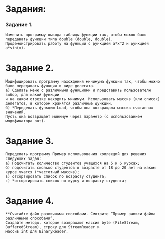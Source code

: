 # Задания:
### Задание 1.
    Изменить программу вывода таблицы функции так, чтобы можно было передавать функции типа double (double, double).
    Продемонстрировать работу на функции с функцией a*x^2 и функцией a*sin(x).
# Задание 2. 
    Модифицировать программу нахождения минимума функции так, чтобы можно было передавать функцию в виде делегата.
    а) Сделать меню с различными функциями и представить пользователю выбор, для какой функции
    и на каком отрезке находить минимум. Использовать массив (или список) делегатов, в котором хранятся различные функции.
    б) *Переделать функцию Load, чтобы она возвращала массив считанных значений.
    Пусть она возвращает минимум через параметр (с использованием модификатора out).
# Задание 3.
    Переделать программу Пример использования коллекций для решения следующих задач:
    а) Подсчитать количество студентов учащихся на 5 и 6 курсах;
    б) подсчитать сколько студентов в возрасте от 18 до 20 лет на каком курсе учатся (*частотный массив);
    в) отсортировать список по возрасту студента;
    г) *отсортировать список по курсу и возрасту студента;

# Задание 4.
    **Считайте файл различными способами. Смотрите “Пример записи файла различными способами”. 
    Создайте методы, которые возвращают массив byte (FileStream, BufferedStream), строку для StreamReader и 
    массив int для BinaryReader.
